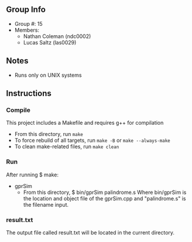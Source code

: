 ## Group Info
- Group #: 15
- Members:
    - Nathan Coleman (ndc0002)
    - Lucas Saltz (las0029)

## Notes
- Runs only on UNIX systems

## Instructions
### Compile
This project includes a Makefile and requires g++ for compilation
- From this directory, run ```make```
- To force rebuild of all targets, run ```make -B``` or ```make --always-make```
- To clean make-related files, run ```make clean```

### Run
After running $ make:
- gprSim
	- From this directory, $ bin/gprSim palindrome.s
		Where bin/gprSim is the location and object file of the gprSim.cpp and "palindrome.s" is the filename input.

### result.txt
The output file called result.txt will be located in the current directory.

